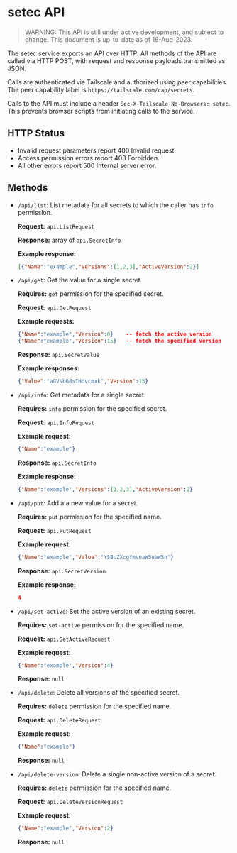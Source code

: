 # setec API

> WARNING: This API is still under active development, and subject to change.
> This document is up-to-date as of 16-Aug-2023.

The setec service exports an API over HTTP. All methods of the API are called
via HTTP POST, with request and response payloads transmitted as JSON.

Calls are authenticated via Tailscale and authorized using peer capabilities.
The peer capability label is `https://tailscale.com/cap/secrets`.

Calls to the API must include a header `Sec-X-Tailscale-No-Browsers: setec`.
This prevents browser scripts from initiating calls to the service.

## HTTP Status

- Invalid request parameters report 400 Invalid request.
- Access permission errors report 403 Forbidden.
- All other errors report 500 Internal server error.

## Methods

- `/api/list`: List metadata for all secrets to which the caller has `info`
  permission.

  **Request:** `api.ListRequest`

  **Response:** array of `api.SecretInfo`

  **Example response:**
  ```json
  [{"Name":"example","Versions":[1,2,3],"ActiveVersion":2}]
  ```

- `/api/get`: Get the value for a single secret.

  **Requires:** `get` permission for the specified secret.

  **Request:** `api.GetRequest`

  **Example requests:**
  ```json
  {"Name":"example","Version":0}    -- fetch the active version
  {"Name":"example","Version":15}   -- fetch the specified version
  ```

  **Response:** `api.SecretValue`

  **Example responses:**
  ```json
  {"Value":"aGVsbG8sIHdvcmxk","Version":15}
  ```

- `/api/info`: Get metadata for a single secret.

  **Requires:** `info` permission for the specified secret.

  **Request:** `api.InfoRequest`

  **Example request:**
  ```json
  {"Name":"example"}
  ```

  **Response:** `api.SecretInfo`

  **Example response:**
  ```json
  {"Name":"example","Versions":[1,2,3],"ActiveVersion":2}
  ```

- `/api/put`: Add a a new value for a secret.

  **Requires:** `put` permission for the specified name.

  **Request:** `api.PutRequest`

  **Example request:**
  ```json
  {"Name":"example","Value":"YSBuZXcgYmVnaW5uaW5n"}
  ```

  **Response:** `api.SecretVersion`

  **Example response:**
  ```json
  4
  ```

- `/api/set-active`: Set the active version of an existing secret.

  **Requires:** `set-active` permission for the specified name.

  **Request:** `api.SetActiveRequest`

  **Example request:**
  ```json
  {"Name":"example","Version":4}
  ```

  **Response:** `null`

- `/api/delete`: Delete all versions of the specified secret.

  **Requires:** `delete` permission for the specified name.

  **Request:** `api.DeleteRequest`

  **Example request:**
  ```json
  {"Name":"example"}
  ```

  **Response:** `null`

- `/api/delete-version`: Delete a single non-active version of a secret.

  **Requires:** `delete` permission for the specified name.

  **Request:** `api.DeleteVersionRequest`

  **Example request:**
  ```json
  {"Name":"example","Version":2}
  ```

  **Response:** `null`
